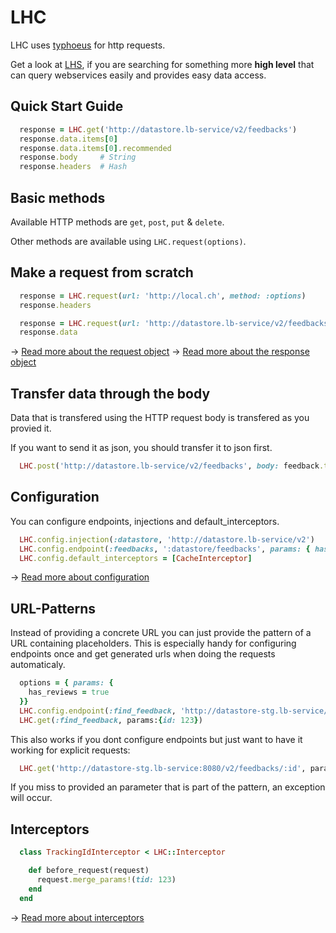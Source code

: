 LHC
===

LHC uses [typhoeus](https://github.com/typhoeus/typhoeus) for http requests.

Get a look at [LHS](https://github.com/local-ch/LHS), if you are searching for something more **high level** that can query webservices easily and provides easy data access.

## Quick Start Guide

```ruby
  response = LHC.get('http://datastore.lb-service/v2/feedbacks')
  response.data.items[0]
  response.data.items[0].recommended
  response.body     # String
  response.headers  # Hash
```

## Basic methods

Available HTTP methods are `get`, `post`, `put` & `delete`.

Other methods are available using `LHC.request(options)`.

## Make a request from scratch

```ruby
  response = LHC.request(url: 'http://local.ch', method: :options)
  response.headers

  response = LHC.request(url: 'http://datastore.lb-service/v2/feedbacks', method: :get)
  response.data
```

→ [Read more about the request object](docs/request.md)
→ [Read more about the response object](docs/response.md)

## Transfer data through the body

Data that is transfered using the HTTP request body is transfered as you provied it.

If you want to send it as json, you should transfer it to json first.

```ruby
  LHC.post('http://datastore.lb-service/v2/feedbacks', body: feedback.to_json)
```

## Configuration

You can configure endpoints, injections and default_interceptors.

```ruby
  LHC.config.injection(:datastore, 'http://datastore.lb-service/v2')
  LHC.config.endpoint(:feedbacks, ':datastore/feedbacks', params: { has_reviews: true })
  LHC.config.default_interceptors = [CacheInterceptor]
```

→ [Read more about configuration](docs/configuration.md)

## URL-Patterns

Instead of providing a concrete URL you can just provide the pattern of a URL containing placeholders.
This is especially handy for configuring endpoints once and get generated urls when doing the requests automaticaly.

```ruby
  options = { params: {
    has_reviews = true
  }}
  LHC.config.endpoint(:find_feedback, 'http://datastore-stg.lb-service/v2/feedbacks/:id', options)
  LHC.get(:find_feedback, params:{id: 123})
```

This also works if you dont configure endpoints but just want to have it working for explicit requests:

```ruby
  LHC.get('http://datastore-stg.lb-service:8080/v2/feedbacks/:id', params:{id: 123})
```

If you miss to provided an parameter that is part of the pattern, an exception will occur.

## Interceptors

```ruby
  class TrackingIdInterceptor < LHC::Interceptor

    def before_request(request)
      request.merge_params!(tid: 123)
    end
  end
```

→ [Read more about interceptors](docs/interceptors.md)
